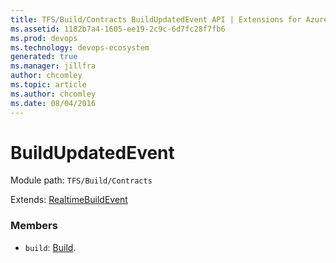 ```yaml
---
title: TFS/Build/Contracts BuildUpdatedEvent API | Extensions for Azure DevOps Services
ms.assetid: 1182b7a4-1605-ee19-2c9c-6d7fc28f7fb6
ms.prod: devops
ms.technology: devops-ecosystem
generated: true
ms.manager: jillfra
author: chcomley
ms.topic: article
ms.author: chcomley
ms.date: 08/04/2016
---
```


# BuildUpdatedEvent

Module path: `TFS/Build/Contracts`

Extends: [RealtimeBuildEvent](./RealtimeBuildEvent.md)

### Members

* `build`: [Build](./Build.md). 

